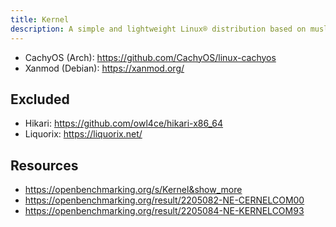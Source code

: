 ```yaml
---
title: Kernel
description: A simple and lightweight Linux® distribution based on musl libc and toybox
---
```


- CachyOS (Arch): https://github.com/CachyOS/linux-cachyos
- Xanmod (Debian): https://xanmod.org/

## Excluded
- Hikari: https://github.com/owl4ce/hikari-x86_64
- Liquorix: https://liquorix.net/

## Resources
- https://openbenchmarking.org/s/Kernel&show_more
- https://openbenchmarking.org/result/2205082-NE-CERNELCOM00
- https://openbenchmarking.org/result/2205084-NE-KERNELCOM93
